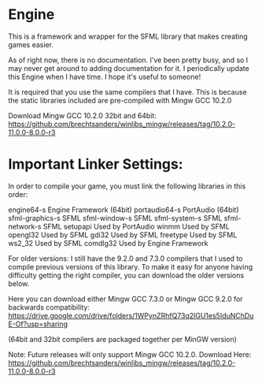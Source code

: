 # Engine
This is a framework and wrapper for the SFML library that makes creating games easier.

As of right now, there is no documentation. I've been pretty busy, and so I may never get around to adding documentation for it. I periodically update this Engine when I have time. I hope it's useful to someone!

It is required that you use the same compilers that I have. This is because the static libraries included are pre-compiled with Mingw GCC 10.2.0

Download Mingw GCC 10.2.0 32bit and 64bit:
https://github.com/brechtsanders/winlibs_mingw/releases/tag/10.2.0-11.0.0-8.0.0-r3




# Important Linker Settings:

In order to compile your game, you must link the following libraries in this order:

engine64-s			Engine Framework (64bit)
portaudio64-s		PortAudio (64bit)
sfml-graphics-s		SFML
sfml-window-s		SFML
sfml-system-s		SFML
sfml-network-s		SFML
setupapi			Used by PortAudio
winmm				Used by SFML
opengl32			Used by SFML
gdi32				Used by SFML
freetype			Used by SFML
ws2_32				Used by SFML
comdlg32			Used by Engine Framework

For older versions:
I still have the 9.2.0 and 7.3.0 compilers that I used to compile previous versions of this library.
To make it easy for anyone having difficulty getting the right compiler, you can download the older versions below.

Here you can download either Mingw GCC 7.3.0 or Mingw GCC 9.2.0 for backwards compatibility:
https://drive.google.com/drive/folders/1WPynZRhfQ73q2lGU1es5IduNChDuE-Of?usp=sharing

(64bit and 32bit compilers are packaged together per MinGW version)

Note:
Future releases will only support Mingw GCC 10.2.0.
Download Here:
https://github.com/brechtsanders/winlibs_mingw/releases/tag/10.2.0-11.0.0-8.0.0-r3
